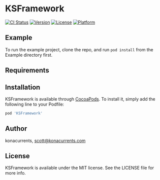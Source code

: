 # KSFramework

[![CI Status](https://img.shields.io/travis/konacurrents/KSFramework.svg?style=flat)](https://travis-ci.org/konacurrents/KSFramework)
[![Version](https://img.shields.io/cocoapods/v/KSFramework.svg?style=flat)](https://cocoapods.org/pods/KSFramework)
[![License](https://img.shields.io/cocoapods/l/KSFramework.svg?style=flat)](https://cocoapods.org/pods/KSFramework)
[![Platform](https://img.shields.io/cocoapods/p/KSFramework.svg?style=flat)](https://cocoapods.org/pods/KSFramework)

## Example

To run the example project, clone the repo, and run `pod install` from the Example directory first.

## Requirements

## Installation

KSFramework is available through [CocoaPods](https://cocoapods.org). To install
it, simply add the following line to your Podfile:

```ruby
pod 'KSFramework'
```

## Author

konacurrents, scott@konacurrents.com

## License

KSFramework is available under the MIT license. See the LICENSE file for more info.
